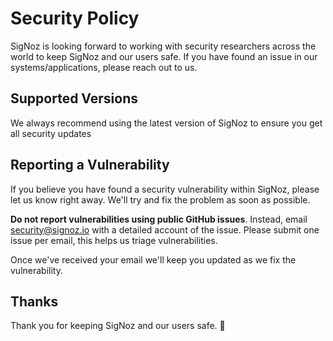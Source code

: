 # Security Policy

SigNoz is looking forward to working with security researchers across the world to keep SigNoz and our users safe. If you have found an issue in our systems/applications, please reach out to us.

## Supported Versions

We always recommend using the latest version of SigNoz to ensure you get all security updates

## Reporting a Vulnerability

If you believe you have found a security vulnerability within SigNoz, please let us know right away. We'll try and fix the problem as soon as possible.

**Do not report vulnerabilities using public GitHub issues**. Instead, email <security@signoz.io> with a detailed account of the issue. Please submit one issue per email, this helps us triage vulnerabilities.

Once we've received your email we'll keep you updated as we fix the vulnerability.

## Thanks

Thank you for keeping SigNoz and our users safe. 🙇
